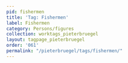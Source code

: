 ```yaml
---
pid: fishermen
title: 'Tag: Fishermen'
label: Fishermen
category: Persons/figures
collection: worktags_pieterbruegel
layout: tagpage_pieterbruegel
order: '061'
permalink: "/pieterbruegel/tags/fishermen/"
---
```

